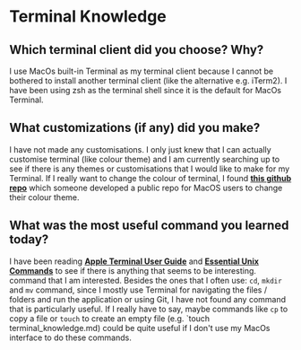 # Terminal Knowledge

## Which terminal client did you choose? Why?
I use MacOs built-in Terminal as my terminal client because I cannot be bothered to install another terminal client (like the alternative e.g. iTerm2). I have been using zsh as the terminal shell since it is the default for MacOs Terminal.

## What customizations (if any) did you make?
I have not made any customisations. I only just knew that I can actually customise terminal (like colour theme) and I am currently searching up to see if there is any themes or customisations that I would like to make for my Terminal. If I really want to change the colour of terminal, I found [**this github repo**](https://github.com/lysyi3m/macos-terminal-themes) which someone developed a public repo for MacOS users to change their colour theme.

## What was the most useful command you learned today?
I have been reading [**Apple Terminal User Guide**](https://support.apple.com/en-au/guide/terminal/welcome/mac) and [**Essential Unix Commands**](https://www.geeksforgeeks.org/essential-linuxunix-commands/) to see if there is anything that seems to be interesting. command that I am interested. Besides the ones that I often use: `cd`, `mkdir` and `mv` command, since I mostly use Terminal for navigating the files / folders and run the application or using Git, I have not found any command that is particularly useful. If I really have to say, maybe commands like `cp` to copy a file or `touch` to create an empty file (e.g. `touch terminal_knowledge.md) could be quite useful if I don't use my MacOs interface to do these commands. 